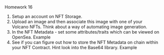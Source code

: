 Homework 16
1. Setup an account on NFT Storage.
2. Upload an image and then associate this image with one of your Volcano NFTs. Think
about a way of automating image generation.
3. In the NFT Metadata - set some attributes/traits which can be viewed on OpenSea.
Example
4. See if you can figure out how to store the NFT Metadata on chain within your NFT
Contract. Hint look into the Base64 library. Example
